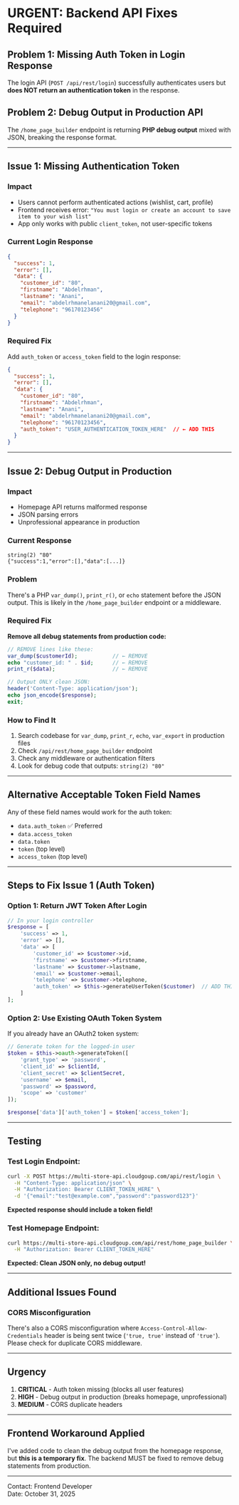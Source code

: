 # URGENT: Backend API Fixes Required

## Problem 1: Missing Auth Token in Login Response
The login API (`POST /api/rest/login`) successfully authenticates users but **does NOT return an authentication token** in the response.

## Problem 2: Debug Output in Production API
The `/home_page_builder` endpoint is returning **PHP debug output** mixed with JSON, breaking the response format.

---

## Issue 1: Missing Authentication Token

### Impact
- Users cannot perform authenticated actions (wishlist, cart, profile)
- Frontend receives error: `"You must login or create an account to save item to your wish list"`
- App only works with public `client_token`, not user-specific tokens

### Current Login Response
```json
{
  "success": 1,
  "error": [],
  "data": {
    "customer_id": "80",
    "firstname": "Abdelrhman",
    "lastname": "Anani",
    "email": "abdelrhmanelanani20@gmail.com",
    "telephone": "96170123456"
  }
}
```

### Required Fix
Add `auth_token` or `access_token` field to the login response:

```json
{
  "success": 1,
  "error": [],
  "data": {
    "customer_id": "80",
    "firstname": "Abdelrhman",
    "lastname": "Anani",
    "email": "abdelrhmanelanani20@gmail.com",
    "telephone": "96170123456",
    "auth_token": "USER_AUTHENTICATION_TOKEN_HERE"  // ← ADD THIS
  }
}
```

---

## Issue 2: Debug Output in Production

### Impact
- Homepage API returns malformed response
- JSON parsing errors
- Unprofessional appearance in production

### Current Response
```
string(2) "80"
{"success":1,"error":[],"data":[...]}
```

### Problem
There's a PHP `var_dump()`, `print_r()`, or `echo` statement before the JSON output. This is likely in the `/home_page_builder` endpoint or a middleware.

### Required Fix
**Remove all debug statements from production code:**

```php
// REMOVE lines like these:
var_dump($customerId);           // ← REMOVE
echo "customer_id: " . $id;      // ← REMOVE
print_r($data);                  // ← REMOVE

// Output ONLY clean JSON:
header('Content-Type: application/json');
echo json_encode($response);
exit;
```

### How to Find It
1. Search codebase for `var_dump`, `print_r`, `echo`, `var_export` in production files
2. Check `/api/rest/home_page_builder` endpoint
3. Check any middleware or authentication filters
4. Look for debug code that outputs: `string(2) "80"`

---

## Alternative Acceptable Token Field Names
Any of these field names would work for the auth token:
- `data.auth_token` ✅ Preferred
- `data.access_token`
- `data.token`
- `token` (top level)
- `access_token` (top level)

---

## Steps to Fix Issue 1 (Auth Token)

### Option 1: Return JWT Token After Login
```php
// In your login controller
$response = [
    'success' => 1,
    'error' => [],
    'data' => [
        'customer_id' => $customer->id,
        'firstname' => $customer->firstname,
        'lastname' => $customer->lastname,
        'email' => $customer->email,
        'telephone' => $customer->telephone,
        'auth_token' => $this->generateUserToken($customer)  // ADD THIS
    ]
];
```

### Option 2: Use Existing OAuth Token System
If you already have an OAuth2 token system:
```php
// Generate token for the logged-in user
$token = $this->oauth->generateToken([
    'grant_type' => 'password',
    'client_id' => $clientId,
    'client_secret' => $clientSecret,
    'username' => $email,
    'password' => $password,
    'scope' => 'customer'
]);

$response['data']['auth_token'] = $token['access_token'];
```

---

## Testing

### Test Login Endpoint:
```bash
curl -X POST https://multi-store-api.cloudgoup.com/api/rest/login \
  -H "Content-Type: application/json" \
  -H "Authorization: Bearer CLIENT_TOKEN_HERE" \
  -d '{"email":"test@example.com","password":"password123"}'
```

**Expected response should include a token field!**

### Test Homepage Endpoint:
```bash
curl https://multi-store-api.cloudgoup.com/api/rest/home_page_builder \
  -H "Authorization: Bearer CLIENT_TOKEN_HERE"
```

**Expected: Clean JSON only, no debug output!**

---

## Additional Issues Found

### CORS Misconfiguration
There's also a CORS misconfiguration where `Access-Control-Allow-Credentials` header is being sent twice (`'true, true'` instead of `'true'`). Please check for duplicate CORS middleware.

---

## Urgency

1. **CRITICAL** - Auth token missing (blocks all user features)
2. **HIGH** - Debug output in production (breaks homepage, unprofessional)
3. **MEDIUM** - CORS duplicate headers

---

## Frontend Workaround Applied

I've added code to clean the debug output from the homepage response, but **this is a temporary fix**. The backend MUST be fixed to remove debug statements from production.

---

Contact: Frontend Developer  
Date: October 31, 2025

